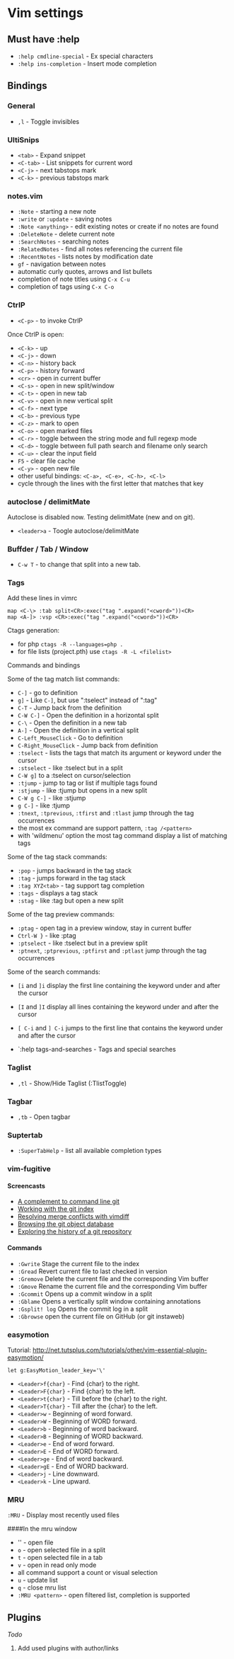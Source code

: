 # Vim settings

## Must have :help

* `:help cmdline-special` - Ex special characters
* `:help ins-completion` - Insert mode completion

## Bindings

### General

* `,l` - Toggle invisibles

### UltiSnips

* `<tab>` - Expand snippet
* `<C-tab>` - List snippets for current word
* `<C-j>` - next tabstops mark
* `<C-k>` - previous tabstops mark

### notes.vim

* `:Note` - starting a new note
* `:write` or `:update` - saving notes
* `:Note <anything>` - edit existing notes or create if no notes are found
* `:DeleteNote` - delete current note
* `:SearchNotes` - searching notes
* `:RelatedNotes` - find all notes referencing the current file
* `:RecentNotes` - lists notes by modification date
* `gf` - navigation between notes
* automatic curly quotes, arrows and list bullets
* completion of note titles using `C-x C-u`
* completion of tags using `C-x C-o`

### CtrlP

* `<C-p>` - to invoke CtrlP

Once CtrlP is open:

* `<C-k>` - up
* `<C-j>` - down
* `<C-n>` - history back
* `<C-p>` - history forward
* `<cr>` - open in current buffer
* `<C-s>` - open in new split/window
* `<C-t>` - open in new tab
* `<C-v>` - open in new vertical split
* `<C-f>` - next type
* `<C-b>` - previous type
* `<C-z>` - mark to open
* `<C-o>` - open marked files
* `<C-r>` - toggle between the string mode and full regexp mode
* `<C-d>` - toggle between full path search and filename only search
* `<C-u>` - clear the input field
* `F5` - clear file cache
* `<C-y>` - open new file
* other useful bindings: `<C-a>, <C-e>, <C-h>, <C-l>`
* cycle through the lines with the first letter that matches that key

### autoclose / delimitMate

Autoclose is disabled now. Testing delimitMate (new and on git).

* `<leader>a` - Toogle autoclose/delimitMate

### Buffder / Tab / Window

* `C-w T` - to change that split into a new tab.

### Tags

Add these lines in vimrc

    map <C-\> :tab split<CR>:exec("tag ".expand("<cword>"))<CR>
    map <A-]> :vsp <CR>:exec("tag ".expand("<cword>"))<CR>

Ctags generation:

- for php `ctags -R --languages=php .`
- for file lists (project.pth) use `ctags -R -L <filelist>`

Commands and bindings

Some of the tag match list commands:

* `C-]` - go to definition
* `g]` - Like `C-]`, but use ":tselect" instead of ":tag"
* `C-T` - Jump back from the definition
* `C-W C-]` - Open the definition in a horizontal split
* `C-\` - Open the definition in a new tab
* `A-]` - Open the definition in a vertical split
* `C-Left_MouseClick` - Go to definition
* `C-Right_MouseClick` - Jump back from definition
* `:tselect` - lists the tags that match its argument or keyword under the cursor
* `:stselect` - like :tselect but in a split
* `C-W g]` to a :tselect on cursor/selection
* `:tjump` - jump to tag or list if multiple tags found
* `:stjump` - like :tjump but opens in a new split
* `C-W g C-]` - like :stjump
* `g C-]` - like :tjump
* `:tnext`, `:tprevious`, `:tfirst` and `:tlast` jump through the tag occurrences
* the most ex command are support pattern, `:tag /<pattern>`
* with 'wildmenu' option the most tag command display a list of matching tags

Some of the tag stack commands:

* `:pop` - jumps backward in the tag stack
* `:tag` - jumps forward in the tag stack
* `:tag XYZ<tab>` - tag support tag completion
* `:tags` - displays a tag stack
* `:stag` - like :tag but open a new split

Some of the tag preview commands:

* `:ptag` - open tag in a preview window, stay in current buffer 
* `Ctrl-W }` - like :ptag
* `:ptselect` - like :tselect but in a preview split
* `:ptnext`, `:ptprevious`, `:ptfirst` and `:ptlast` jump through the tag occurrences

Some of the search commands:

* `[i` and `]i` display the first line containing the keyword under and after the cursor
* `[I` and `]I` display all lines containing the keyword under and after the cursor
* `[ C-i` and `] C-i` jumps to the first line that contains the keyword under and after the cursor

* `:help tags-and-searches - Tags and special searches

### Taglist

* `,tl` - Show/Hide Taglist (:TlistToggle)

### Tagbar

* `,tb` - Open tagbar

### Suptertab

* `:SuperTabHelp` - list all available completion types

### vim-fugitive

#### Screencasts

* [A complement to command line git](http://vimcasts.org/e/31)
* [Working with the git index](http://vimcasts.org/e/32)
* [Resolving merge conflicts with vimdiff](http://vimcasts.org/e/33)
* [Browsing the git object database](http://vimcasts.org/e/34)
* [Exploring the history of a git repository](http://vimcasts.org/e/35)

#### Commands

* `:Gwrite` Stage the current file to the index
* `:Gread` Revert current file to last checked in version
* `:Gremove` Delete the current file and the corresponding Vim buffer
* `:Gmove` Rename the current file and the corresponding Vim buffer
* `:Gcommit` Opens up a commit window in a split
* `:Gblame` Opens a vertically split window containing annotations
* `:Gsplit! log` Opens the commit log in a split
* `:Gbrowse` open the current file on GitHub (or git instaweb)

### easymotion

Tutorial: <http://net.tutsplus.com/tutorials/other/vim-essential-plugin-easymotion/>

    let g:EasyMotion_leader_key='\'

* `<Leader>f{char}` - Find {char} to the right.
* `<Leader>F{char}` - Find {char} to the left.
* `<Leader>t{char}` - Till before the {char} to the right.
* `<Leader>T{char}` - Till after the {char} to the left.
* `<Leader>w` - Beginning of word forward.
* `<Leader>W` - Beginning of WORD forward.
* `<Leader>b` - Beginning of word backward.
* `<Leader>B` - Beginning of WORD backward.
* `<Leader>e` - End of word forward.
* `<Leader>E` - End of WORD forward.
* `<Leader>ge` - End of word backward.
* `<Leader>gE` - End of WORD backward.
* `<Leader>j` - Line downward.
* `<Leader>k` - Line upward.

### MRU

`:MRU` - Display most recently used files

####In the mru window

* '<enter>' - open file
* `o` - open selected file in a split
* `t` - open selected file in a tab
* `v` - open in read only mode
* all command support a count or visual selection
* `u` - update list
* `q` - close mru list
* `:MRU <pattern>` - open filtered list, completion is supported

## Plugins

_Todo_

1. Add used plugins with author/links
